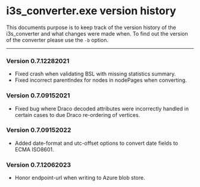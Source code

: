 # i3s_converter.exe version history

This documents purpose is to keep track of the version history of the i3s_converter and what changes were made when. To find out the version of the converter please use the `-b` option.

------------------

### Version 0.7.12282021
- Fixed crash when validating BSL with missing statistics summary.
- Fixed incorrect parentIndex for nodes in nodePages when converting.

### Version 0.7.09152021
- Fixed bug where Draco decoded attributes were incorrectly handled in certain cases to due Draco re-ordering of vertices.

### Version 0.7.09152022
- Added date-format and utc-offset options to convert date fields to ECMA ISO8601. 

### Version 0.7.12062023
- Honor endpoint-url when writing to Azure blob store.